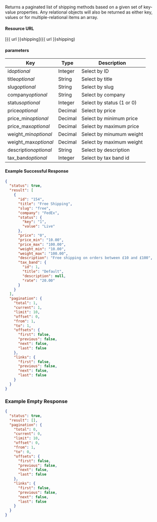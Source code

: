 <!--
@title Get shipping methods by criteria
@author Moltin Ltd
@description Gets a list of shipping methods based on the given criteria

@sidebar 1
@family Shipping
@rate No
@auth Yes
@format JSON
@http GET
@version beta
-->
Returns a paginated list of shipping methods based on a given set of key-value properties. Any relational objects will also be returned as either key, values or for multiple-relational items an array.


#### Resource URL
[{{ url }}shipping]({{ url }}shipping)


#### parameters
Key | Type | Description
--- | ---- | -----------
id*optional* | Integer | Select by ID
title*optional* | String | Select by title
slug*optional* | String | Select by slug
company*optional* | String | Select by company
status*optional* | Integer | Select by status (1 or 0)
price*optional* | Decimal | Select by price
price_min*optional* | Decimal | Select by minimum price
price_max*optional* | Decimal | Select by maximum price
weight_min*optional* | Decimal | Select by minumum weight
weight_max*optional* | Decimal | Select by maximum weight
description*optional* | String | Select by description
tax_band*optional* | Integer | Select by tax band id

<!--code-->
#### Example Successful Response
``` json
{
  "status": true,
  "result": [
    {
      "id": "154",
      "title": "Free Shipping",
      "slug": "free",
      "company": "FedEx",
      "status": {
        "key": "1",
        "value": "Live"
      },
      "price": "0",
      "price_min": "10.00",
      "price_max": "100.00",
      "weight_min": "10.00",
      "weight_max": "100.00",
      "description": "Free shipping on orders between £10 and £100",
      "tax_band": {
        "id": 1,
        "title": "Default",
        "description": null,
        "rate": "20.00"
      }
    }
  ],
  "pagination": {
    "total": 1,
    "current": 1,
    "limit": 10,
    "offset": 0,
    "from": 1,
    "to": 1,
    "offsets": {
      "first": false,
      "previous": false,
      "next": false,
      "last": false
    },
    "links": {
      "first": false,
      "previous": false,
      "next": false,
      "last": false
    }
  }
}
```


### Example Empty Response
``` json
{
  "status": true,
  "result": [],
  "pagination": {
    "total": 0,
    "current": 0,
    "limit": 10,
    "offset": 0,
    "from": 1,
    "to": 0,
    "offsets": {
      "first": false,
      "previous": false,
      "next": false,
      "last": false
    },
    "links": {
      "first": false,
      "previous": false,
      "next": false,
      "last": false
    }
  }
}
```
<!--/code-->